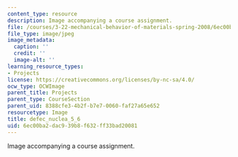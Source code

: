 ```yaml
---
content_type: resource
description: Image accompanying a course assignment.
file: /courses/3-22-mechanical-behavior-of-materials-spring-2008/6ec00ba2dac939b8f632ff33bad20081_defec_nuclea_5_6.jpg
file_type: image/jpeg
image_metadata:
  caption: ''
  credit: ''
  image-alt: ''
learning_resource_types:
- Projects
license: https://creativecommons.org/licenses/by-nc-sa/4.0/
ocw_type: OCWImage
parent_title: Projects
parent_type: CourseSection
parent_uid: 8388cfe3-4b2f-b7e7-0060-faf27a65e652
resourcetype: Image
title: defec_nuclea_5_6
uid: 6ec00ba2-dac9-39b8-f632-ff33bad20081
---
```

Image accompanying a course assignment.